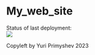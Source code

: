 # My_web_site

Status of last deployment:<br>
<img src="https://github.com/01Yura/My_web_site/workflows/deploy_website/badge.svg?branch=main"><br>

Copyleft by Yuri Primyshev 2023